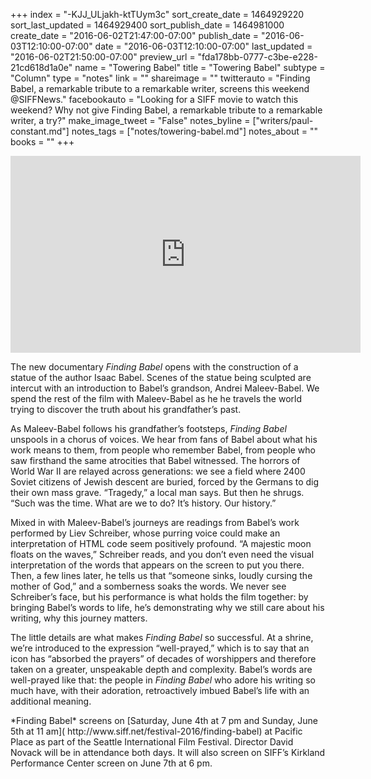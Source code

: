 +++
index = "-KJJ_ULjakh-ktTUym3c"
sort_create_date = 1464929220
sort_last_updated = 1464929400
sort_publish_date = 1464981000
create_date = "2016-06-02T21:47:00-07:00"
publish_date = "2016-06-03T12:10:00-07:00"
date = "2016-06-03T12:10:00-07:00"
last_updated = "2016-06-02T21:50:00-07:00"
preview_url = "fda178bb-0777-c3be-e228-21cd618d1a0e"
name = "Towering Babel"
title = "Towering Babel"
subtype = "Column"
type = "notes"
link = ""
shareimage = ""
twitterauto = "Finding Babel, a remarkable tribute to a remarkable writer, screens this weekend @SIFFNews."
facebookauto = "Looking for a SIFF movie to watch this weekend? Why not  give Finding Babel, a remarkable tribute to a remarkable writer, a try?"
make_image_tweet = "False"
notes_byline = ["writers/paul-constant.md"]
notes_tags = ["notes/towering-babel.md"]
notes_about = ""
books = ""
+++
<iframe width="560" height="315" src="https://www.youtube.com/embed/xbvjRxY2Zhc?rel=0" frameborder="0" allowfullscreen></iframe>

The new documentary *Finding Babel* opens with the construction of a statue of the author Isaac Babel. Scenes of the statue being sculpted are intercut with an introduction to Babel’s grandson, Andrei Maleev-Babel. We spend the rest of the film with Maleev-Babel as he he travels the world trying to discover the truth about his grandfather’s past. 

As Maleev-Babel follows his grandfather’s footsteps, *Finding Babel* unspools in a chorus of voices. We hear from fans of Babel about what his work means to them, from people who remember Babel, from people who saw firsthand the same atrocities that Babel witnessed. The horrors of World War II are relayed across generations: we see a field where 2400 Soviet citizens of Jewish descent are buried, forced by the Germans to dig their own mass grave. “Tragedy,” a local man says. But then he shrugs. “Such was the time. What are we to do? It’s history. Our history.” 

Mixed in with Maleev-Babel’s journeys are readings from Babel’s work performed by Liev Schreiber, whose purring voice could make an interpretation of HTML code seem positively profound. “A majestic moon floats on the waves,” Schreiber reads, and you don’t even need the visual interpretation of the words that appears on the screen to put you there. Then, a few lines later, he tells us that “someone sinks, loudly cursing the mother of God,” and a somberness soaks the words. We never see Schreiber’s face, but his performance is what holds the film together: by bringing Babel’s words to life, he’s demonstrating why we still care about his writing, why this journey matters.

The little details are what makes *Finding Babel* so successful. At a shrine, we’re introduced to the expression “well-prayed,” which is to say that an icon has “absorbed the prayers” of decades of worshippers and therefore taken on a greater, unspeakable depth and complexity. Babel’s words are well-prayed like that: the people in *Finding Babel* who adore his writing so much have, with their adoration, retroactively imbued Babel’s life with an additional meaning.


<p class="footer">*Finding Babel* screens on [Saturday, June 4th at 7 pm and Sunday, June 5th at 11 am]( http://www.siff.net/festival-2016/finding-babel) at Pacific Place as part of the Seattle International Film Festival. Director David Novack will be in attendance both days. It will also screen on SIFF’s Kirkland Performance Center screen on June 7th at 6 pm.
</p>
 